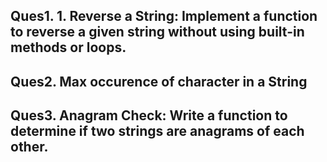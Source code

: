 
## Ques1. 1.	Reverse a String: Implement a function to reverse a given string without using built-in methods or loops.

## Ques2. Max occurence of character in a String


##  Ques3.  Anagram Check: Write a function to determine if two strings are anagrams of each other.